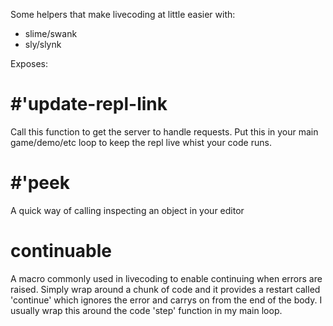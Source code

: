Some helpers that make livecoding at little easier with:

- slime/swank
- sly/slynk

Exposes:

# #'update-repl-link

Call this function to get the server to handle requests. Put this in your main game/demo/etc loop to keep the repl live whist your code runs.

# #'peek

A quick way of calling inspecting an object in your editor

# continuable

A macro commonly used in livecoding to enable continuing when errors are raised. Simply wrap around a chunk of code and it provides a restart called 'continue' which ignores the error and carrys on from the end of the body. I usually wrap this around the code 'step' function in my main loop.
